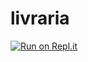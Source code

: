 # livraria
[![Run on Repl.it](https://replit.com/badge/github/Lucas-Emanuel-360/livraria)](https://replit.com/new/github/Lucas-Emanuel-360/livraria)
